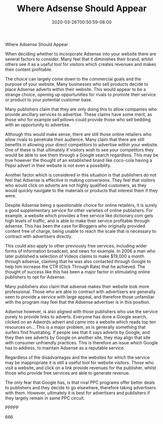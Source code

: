 ﻿---
title: "Where Adsense Should Appear"
date: 2020-03-26T00:50:59-08:00
description: "Adsense Tips for Web Success"
featured_image: "/images/Adsense.jpg"
tags: ["Adsense"]
---

Where Adsense Should Appear

When deciding whether to incorporate Adsense into your website there are several factors to consider. Many feel that it diminishes their brand, whilst others see it as a useful tool for visitors which creates revenues and makes their content profitable.

The choice can largely come down to the commercial goals and the purpose of your website. Many businesses who sell products decide to place Adsense adverts within their website. This would appear to be a strange choice, opening up opportunities for rivals to promote their service or product to your potential customer base. 

Many publishers claim that they are only doing this to allow companies who provide ancillary services to advertise. These claims have some merit, as those who for example sell pillows could provide those who sell bedding with an opportunity to advertise.

Although this would make sense, there are still those online retailers who allow rivals to penetrate their audience. Many claim that there are still benefits in allowing your direct competitors to advertise within your website. One of these is that ultimately if visitors wish to see your competitors they would be able to see them through a Google search regardless. This may be true however the thought of an established brand like coco-cola having a Pepsi advert in their website is not even a possibility. 

Another factor which is considered in this situation is that publishers do not feel that Adsense is effective in making conversions. They feel that visitors who would click on adverts are not highly qualified customers, as they would quickly navigate to the materials or products that interest them if they were.

Despite Adsense being a questionable choice for online retailers, it is surely a good supplementary service for other varieties of online publishers. For example, a website which provides a free service like dictionary.com gets high levels of traffic, and is able to make their service profitable through adsense. This has been the case for Bloggers who originally provided content free of charge, being unable to reach the scale that is necessary to contract with advertisers directly.

This could also apply to other previously free services, including wider forms of information broadcast, and news for example. In 2006 a man who later published a selection of Videos claims to make $19,000 a month through adsense, claiming that he was also contacted through Google to help him increase the CTR (Click Through Rate) that he achieved. The thought of success like this has been a major factor in stimulating online publishers to opt for Adsense.

Many publishers also claim that adsense makes their website look more professional. Those who are able to contract with advertisers are generally seen to provide a service with large appeal, and therefore those unfamiliar with the program may feel that the Adsense advertiser is in this position.

Adsense however, is also aligned with those publishers who use the service purely to provide links to adverts. Everyone has done a Google search, clicked on an Adwords advert and came into a website which reads top ten resources on… This is a major problem, as is generally something that surfers find frustrating. If people see that it says adverts by Google, and they then see adverts by Google on another site, they may align that site with consumer unfriendly practices. This is therefore an issue which Google has to address, to maintain Adsense as a reputable service.

Regardless of the disadvantages and the websites for which the service may be inappropriate it is still a useful tool for website visitors. Those who visit a website, and click on a link provide revenues for the publisher, whilst those who provide free services are able to generate revenue.

The only fear that Google has, is that rival PPC programs offer better deals to publishers and they decide to go elsewhere, therefore taking advertisers with them. However, ultimately it is best for advertisers and publishers if they largely remain in same PPC circuit.

PPPPP

666 
      


